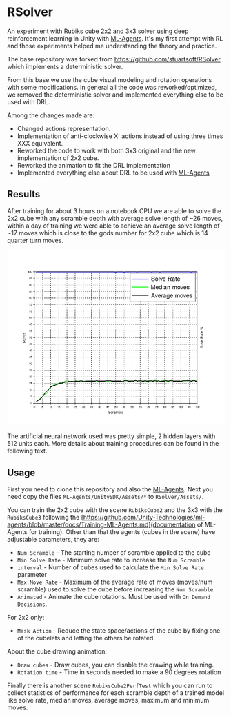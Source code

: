# RSolver
An experiment with Rubiks cube 2x2 and 3x3 solver using deep reinforcement learning in Unity with [ML-Agents](https://github.com/Unity-Technologies/ml-agents). It's my first attempt with RL and those experiments helped me understanding the theory and practice.

The base repository was forked from https://github.com/stuartsoft/RSolver which implements a deterministic solver.

From this base we use the cube visual modeling and rotation operations with some modifications. In general all the code was reworked/optimized, we removed the deterministic solver and implemented everything else to be used with DRL.

Among the changes made are:
* Changed actions representation.
* Implementation of anti-clockwise X' actions instead of using three times XXX equivalent.
* Reworked the code to work with both 3x3 original and the new implementation  of 2x2 cube.
* Reworked the animation to fit the DRL implementation
* Implemented everything else about DRL to be used with [ML-Agents](https://github.com/Unity-Technologies/ml-agents)

## Results

After training for about 3 hours on a notebook CPU we are able to solve the 2x2 cube with any scramble depth with average solve length of ~26 moves, within a day of training we were able to achieve an average solve length of ~17 moves which is close to the gods number for 2x2 cube which is 14 quarter turn moves.

![2x2 cube result](/docs/images/2x2.png)

The artificial neural network used was pretty simple, 2 hidden layers with 512 units each. More details about training procedures can be found in the following text.

## Usage

First you need to clone this repository and also the [ML-Agents](https://github.com/Unity-Technologies/ml-agents). Next you need copy the files
`ML-Agents/UnitySDK/Assets/*` to `RSolver/Assets/`.

You can train the 2x2 cube with the scene `RubiksCube2` and the 3x3 with the `RubiksCube3` following the [https://github.com/Unity-Technologies/ml-agents/blob/master/docs/Training-ML-Agents.md](documentation of ML-Agents for training). Other than that the agents (cubes in the scene) have adjustable parameters, they are:

* `Num Scramble` - The starting number of scramble applied to the cube
* `Min Solve Rate` - Minimum solve rate to increase the `Num Scramble`
* `interval` - Number of cubes used to calculate the `Min Solve Rate` parameter
* `Max Move Rate` - Maximum of the average rate of moves (moves/num scramble) used to solve the cube before increasing the `Num Scramble`
* `Animated` - Animate the cube rotations. Must be used with `On Demand Decisions`.

For 2x2 only:

* `Mask Action` - Reduce the state space/actions of the cube by fixing one of the cubelets and letting the others be rotated.

About the cube drawing animation:

* `Draw cubes` - Draw cubes, you can disable the drawing while training.
* `Rotation time` - Time in seconds needed to make a 90 degrees rotation


Finally there is another scene `RubiksCube2PerfTest` which you can run to collect statistics of performance for each scramble depth of a trained model like solve rate, median moves, average moves, maximum and minimum moves.



